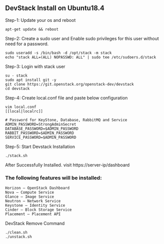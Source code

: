 
## DevStack Install on Ubuntu18.4

Step-1: Update your os and reboot
~~~
apt-get update && reboot
~~~

Step-2: Create a sudo user and Enable sudo privileges for this user without need for a password.
~~~
sudo useradd -s /bin/bash -d /opt/stack -m stack
echo "stack ALL=(ALL) NOPASSWD: ALL" | sudo tee /etc/sudoers.d/stack
~~~
Step-3: Login with stack user
~~~
su - stack
sudo apt install git -y
git clone https://git.openstack.org/openstack-dev/devstack
cd devstack
~~~
Step-4: Create local.conf file and paste below configuration
~~~
vim local.conf
[[local|localrc]]

# Password for KeyStone, Database, RabbitMQ and Service
ADMIN_PASSWORD=StrongAdminSecret
DATABASE_PASSWORD=$ADMIN_PASSWORD
RABBIT_PASSWORD=$ADMIN_PASSWORD
SERVICE_PASSWORD=$ADMIN_PASSWORD
~~~
Step-5: Start Devstack Installation
~~~
./stack.sh
~~~


After Successfully Installed. visit https://server-ip/dashboard
### The following features will be installed:
~~~
Horizon – OpenStack Dashboard
Nova – Compute Service
Glance – Image Service
Neutron – Network Service
Keystone – Identity Service
Cinder – Block Storage Service
Placement – Placement API
~~~
DevStack Remove Command
~~~~
./clean.sh
./unstack.sh
~~~~





